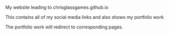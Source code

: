 My website leading to chrisglassgames.github.io

This contains all of my social media links and also shows my portfolio work

The portfolio work will redirect to corresponding pages. 
